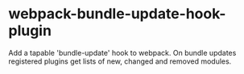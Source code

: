 # webpack-bundle-update-hook-plugin
Add a tapable 'bundle-update' hook to webpack. On bundle updates registered plugins get lists of new, changed and removed modules.
